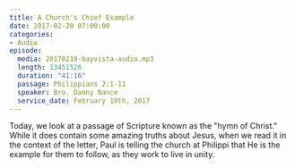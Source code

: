 ```yaml
---
title: A Church's Chief Example
date: 2017-02-20 07:00:00
categories:
- Audio
episode:
  media: 20170219-bayvista-audio.mp3
  length: 13451526
  duration: "41:16"
  passage: Philippians 2:1-11
  speaker: Bro. Danny Nance
  service_date: February 19th, 2017
---
```

Today, we look at a passage of Scripture known as the "hymn of Christ." While it does contain some amazing truths about Jesus, when we read it in the context of the letter, Paul is telling the church at Philippi that He is the example for them to follow, as they work to live in unity.